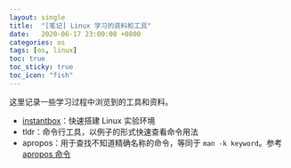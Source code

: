 ```yaml
---
layout: single
title:  "[笔记] Linux 学习的资料和工具"
date:   2020-06-17 23:00:00 +0800
categories: os
tags: [os, linux]
toc: true
toc_sticky: true
toc_icon: "fish"
---
```




这里记录一些学习过程中浏览到的工具和资料。



* [instantbox](https://github.com/instantbox/instantbox)：快速搭建 Linux 实验环境
* tldr：命令行工具，以例子的形式快速查看命令用法
* apropos：用于查找不知道精确名称的命令，等同于 `man -k keyword`。参考 [apropos 命令](https://man.linuxde.net/apropos)